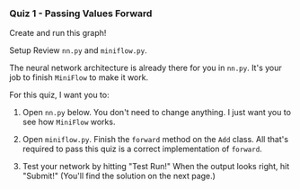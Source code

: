 ### Quiz 1 - Passing Values Forward

Create and run this graph!

Setup
Review `nn.py` and `miniflow.py`.

The neural network architecture is already there for you in `nn.py`. It's your job to finish `MiniFlow` to make it work.

For this quiz, I want you to:

1. Open `nn.py` below. You don't need to change anything. I just want you to see how `MiniFlow` works.

2. Open `miniflow.py`. Finish the `forward` method on the `Add` class. All that's required to pass this quiz is a correct implementation of `forward`.

3. Test your network by hitting "Test Run!" When the output looks right, hit "Submit!"
(You'll find the solution on the next page.)